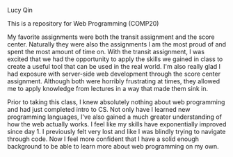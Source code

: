 Lucy Qin

This is a repository for Web Programming (COMP20)


My favorite assignments were both the transit assignment and the score center. Naturally they were also the assignments I am the most proud of and spent the most amount of time on. With the transit assignment, I was excited that we had the opportunity to apply the skills we gained in class to create a useful tool that can be used in the real world. I'm also really glad I had exposure with server-side web development through the score center assignment. Although both were horribly frustrating at times, they allowed me to apply knowledge from lectures in a way that made them sink in.

Prior to taking this class, I knew absolutely nothing about web programming and had just completed intro to CS. Not only have I learned new programming languages, I've also gained a much greater understanding of how the web actually works. I feel like my skills have exponentially improved since day 1. I previously felt very lost and like I was blindly trying to navigate through code. Now I feel more confident that I have a solid enough background to be able to learn more about web programming on my own. 